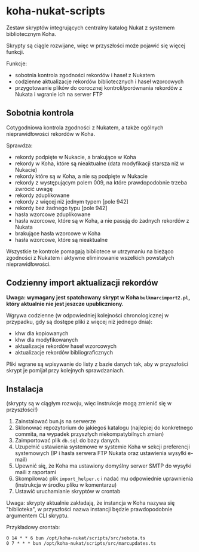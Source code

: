 # koha-nukat-scripts

Zestaw skryptów integrujących centralny katalog Nukat z systemem bibliotecznym Koha.

Skrypty są ciągle rozwijane, więc w przyszłości może pojawić się więcej funkcji.

Funkcje:
- sobotnia kontrola zgodności rekordów i haseł z Nukatem
- codzienne aktualizacje rekordów bibliotecznych i haseł wzorcowych
- przygotowanie plików do corocznej kontroli/porównania rekordów z Nukata i wgranie ich na serwer FTP

## Sobotnia kontrola

Cotygodniowa kontrola zgodności z Nukatem, a także ogólnych nieprawidłowości rekordów w Koha.

Sprawdza:
- rekordy podpięte w Nukacie, a brakujące w Koha
- rekordy w Koha, które są nieaktualne (data modyfikacji starsza niż w Nukacie) 
- rekordy które są w Koha, a nie są podpięte w Nukacie
- rekordy z występującym polem 009, na które prawdopodobnie trzeba zwrócić uwagę
- rekordy zduplikowane
- rekordy z więcej niż jednym typem [pole 942]
- rekordy bez żadnego typu [pole 942]
- hasła wzorcowe zduplikowane
- hasła wzorcowe, które są w Koha, a nie pasują do żadnych rekordów z Nukata
- brakujące hasła wzorcowe w Koha
- hasła wzorcowe, które są nieaktualne

Wszystkie te kontrole pomagają bibliotece w utrzymaniu na bieżąco zgodności z Nukatem i aktywne eliminowanie wszelkich powstałych nieprawidłowości.

## Codzienny import aktualizacji rekordów

**Uwaga: wymagany jest spatchowany skrypt w Koha `bulkmarcimport2.pl`, który aktualnie nie jest jeszcze upubliczniony.**

Wgrywa codzienne (w odpowiedniej kolejności chronologicznej w przypadku, gdy są dostępe pliki z więcej niż jednego dnia):
- khw dla kopiowanych
- khw dla modyfikowanych
- aktualizacje rekordów haseł wzorcowych
- aktualizacje rekordów bibliograficznych

Pliki wgrane są wpisywanie do listy z bazie danych tak, aby w przyszłości skrypt je pomijał przy kolejnych sprawdzaniach.

## Instalacja

(skrypty są w ciągłym rozwoju, więc instrukcje mogą zmienić się w przyszłości!)

1. Zainstalować bun.js na serwerze
2. Sklonować repozytorium do jakiegoś katalogu (najlepiej do konkretnego commita, na wypadek przyszłych niekompatybilnych zmian)
3. Zaimportować plik `db.sql` do bazy danych.
4. Uzupełnić ustawienia systemowe w systemie Koha w sekcji preferencji systemowych (IP i hasła serwera FTP Nukata oraz ustawienia wysyłki e-mail)
5. Upewnić się, że Koha ma ustawiony domyślny serwer SMTP do wysyłki maili z raportami
6. Skompilować plik `import_helper.c` i nadać mu odpowiednie uprawnienia (instrukcja w środku pliku w komentarzu)
7. Ustawić uruchamianie skryptów w crontab

Uwaga: skrypty aktualnie zakładają, że instancja w Koha nazywa się "biblioteka", w przyszłości nazwa instancji będzie prawdopodobnie argumentem CLI skryptu.

Przykładowy crontab:
```
0 14 * * 6 bun /opt/koha-nukat/scripts/src/sobota.ts
0 7 * * * bun /opt/koha-nukat/scripts/src/marcupdates.ts
```
